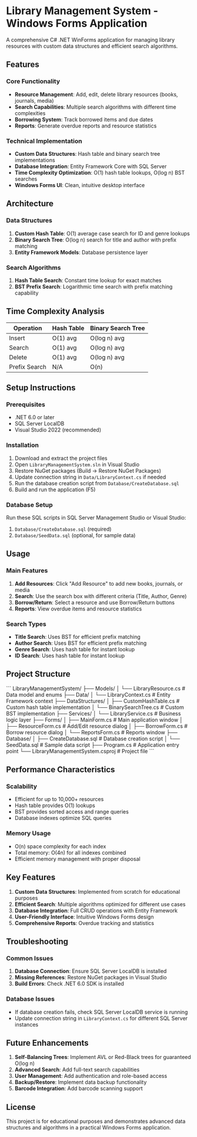 # Library Management System - Windows Forms Application

A comprehensive C# .NET WinForms application for managing library resources with custom data structures and efficient search algorithms.

## Features

### Core Functionality
- **Resource Management**: Add, edit, delete library resources (books, journals, media)
- **Search Capabilities**: Multiple search algorithms with different time complexities
- **Borrowing System**: Track borrowed items and due dates
- **Reports**: Generate overdue reports and resource statistics

### Technical Implementation
- **Custom Data Structures**: Hash table and binary search tree implementations
- **Database Integration**: Entity Framework Core with SQL Server
- **Time Complexity Optimization**: O(1) hash table lookups, O(log n) BST searches
- **Windows Forms UI**: Clean, intuitive desktop interface

## Architecture

### Data Structures
1. **Custom Hash Table**: O(1) average case search for ID and genre lookups
2. **Binary Search Tree**: O(log n) search for title and author with prefix matching
3. **Entity Framework Models**: Database persistence layer

### Search Algorithms
1. **Hash Table Search**: Constant time lookup for exact matches
2. **BST Prefix Search**: Logarithmic time search with prefix matching capability

## Time Complexity Analysis

| Operation | Hash Table | Binary Search Tree |
|-----------|------------|-------------------|
| Insert | O(1) avg | O(log n) avg |
| Search | O(1) avg | O(log n) avg |
| Delete | O(1) avg | O(log n) avg |
| Prefix Search | N/A | O(n) |

## Setup Instructions

### Prerequisites
- .NET 6.0 or later
- SQL Server LocalDB
- Visual Studio 2022 (recommended)

### Installation
1. Download and extract the project files
2. Open `LibraryManagementSystem.sln` in Visual Studio
3. Restore NuGet packages (Build → Restore NuGet Packages)
4. Update connection string in `Data/LibraryContext.cs` if needed
5. Run the database creation script from `Database/CreateDatabase.sql`
6. Build and run the application (F5)

### Database Setup
Run these SQL scripts in SQL Server Management Studio or Visual Studio:
1. `Database/CreateDatabase.sql` (required)
2. `Database/SeedData.sql` (optional, for sample data)

## Usage

### Main Features
1. **Add Resources**: Click "Add Resource" to add new books, journals, or media
2. **Search**: Use the search box with different criteria (Title, Author, Genre)
3. **Borrow/Return**: Select a resource and use Borrow/Return buttons
4. **Reports**: View overdue items and resource statistics

### Search Types
- **Title Search**: Uses BST for efficient prefix matching
- **Author Search**: Uses BST for efficient prefix matching  
- **Genre Search**: Uses hash table for instant lookup
- **ID Search**: Uses hash table for instant lookup

## Project Structure

\`\`\`
LibraryManagementSystem/
├── Models/
│   └── LibraryResource.cs          # Data model and enums
├── Data/
│   └── LibraryContext.cs           # Entity Framework context
├── DataStructures/
│   ├── CustomHashTable.cs         # Custom hash table implementation
│   └── BinarySearchTree.cs        # Custom BST implementation
├── Services/
│   └── LibraryService.cs           # Business logic layer
├── Forms/
│   ├── MainForm.cs                 # Main application window
│   ├── ResourceForm.cs             # Add/Edit resource dialog
│   ├── BorrowForm.cs               # Borrow resource dialog
│   └── ReportsForm.cs              # Reports window
├── Database/
│   ├── CreateDatabase.sql          # Database creation script
│   └── SeedData.sql                # Sample data script
├── Program.cs                      # Application entry point
└── LibraryManagementSystem.csproj  # Project file
\`\`\`

## Performance Characteristics

### Scalability
- Efficient for up to 10,000+ resources
- Hash table provides O(1) lookups
- BST provides sorted access and range queries
- Database indexes optimize SQL queries

### Memory Usage
- O(n) space complexity for each index
- Total memory: O(4n) for all indexes combined
- Efficient memory management with proper disposal

## Key Features

1. **Custom Data Structures**: Implemented from scratch for educational purposes
2. **Efficient Search**: Multiple algorithms optimized for different use cases
3. **Database Integration**: Full CRUD operations with Entity Framework
4. **User-Friendly Interface**: Intuitive Windows Forms design
5. **Comprehensive Reports**: Overdue tracking and statistics

## Troubleshooting

### Common Issues
1. **Database Connection**: Ensure SQL Server LocalDB is installed
2. **Missing References**: Restore NuGet packages in Visual Studio
3. **Build Errors**: Check .NET 6.0 SDK is installed

### Database Issues
- If database creation fails, check SQL Server LocalDB service is running
- Update connection string in `LibraryContext.cs` for different SQL Server instances

## Future Enhancements

1. **Self-Balancing Trees**: Implement AVL or Red-Black trees for guaranteed O(log n)
2. **Advanced Search**: Add full-text search capabilities
3. **User Management**: Add authentication and role-based access
4. **Backup/Restore**: Implement data backup functionality
5. **Barcode Integration**: Add barcode scanning support

## License

This project is for educational purposes and demonstrates advanced data structures and algorithms in a practical Windows Forms application.
